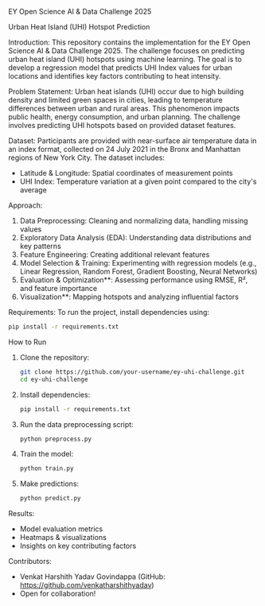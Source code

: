 EY Open Science AI & Data Challenge 2025

Urban Heat Island (UHI) Hotspot Prediction

Introduction:
This repository contains the implementation for the EY Open Science AI & Data Challenge 2025. The challenge focuses on predicting urban heat island (UHI) hotspots using machine learning. The goal is to develop a regression model that predicts UHI Index values for urban locations and identifies key factors contributing to heat intensity.

Problem Statement:
Urban heat islands (UHI) occur due to high building density and limited green spaces in cities, leading to temperature differences between urban and rural areas. This phenomenon impacts public health, energy consumption, and urban planning. The challenge involves predicting UHI hotspots based on provided dataset features.

Dataset:
Participants are provided with near-surface air temperature data in an index format, collected on 24 July 2021 in the Bronx and Manhattan regions of New York City. The dataset includes:
- Latitude & Longitude: Spatial coordinates of measurement points
- UHI Index: Temperature variation at a given point compared to the city's average

Approach:
1. Data Preprocessing: Cleaning and normalizing data, handling missing values
2. Exploratory Data Analysis (EDA): Understanding data distributions and key patterns
3. Feature Engineering: Creating additional relevant features
4. Model Selection & Training: Experimenting with regression models (e.g., Linear Regression, Random Forest, Gradient Boosting, Neural Networks)
5. Evaluation & Optimization**: Assessing performance using RMSE, R², and feature importance
6. Visualization**: Mapping hotspots and analyzing influential factors

Requirements:
To run the project, install dependencies using:
```bash
pip install -r requirements.txt
```

How to Run
1. Clone the repository:
   ```bash
   git clone https://github.com/your-username/ey-uhi-challenge.git
   cd ey-uhi-challenge
   ```
2. Install dependencies:
   ```bash
   pip install -r requirements.txt
   ```
3. Run the data preprocessing script:
   ```bash
   python preprocess.py
   ```
4. Train the model:
   ```bash
   python train.py
   ```
5. Make predictions:
   ```bash
   python predict.py
   ```

Results:
- Model evaluation metrics
- Heatmaps & visualizations
- Insights on key contributing factors

Contributors:
- Venkat Harshith Yadav Govindappa (GitHub: https://github.com/venkatharshithyadav)
- Open for collaboration!
